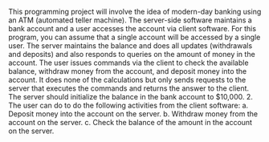  This programming project will involve the idea of modern-day banking using an ATM
(automated teller machine). The server-side software maintains a bank account and a user
accesses the account via client software. 
For this program, you can assume that a single account
will be accessed by a single user.
The server maintains the balance
and does all updates (withdrawals and deposits) and also responds to queries on the amount of
money in the account. The user issues commands via the client to check the available balance,
withdraw money from the account, and deposit money into the account. It does none of the
calculations but only sends requests to the server that executes the commands and returns the
answer to the client. The server should initialize the balance in the bank account to $10,000.
2. The user can do to do the following activities from the client software:
a. Deposit money into the account on the server.
b. Withdraw money from the account on the server.
c. Check the balance of the amount in the account on the server.
